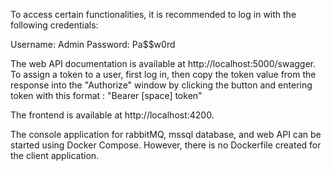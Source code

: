To access certain functionalities, it is recommended to log in with the following credentials:

Username: Admin
Password: Pa$$w0rd

The web API documentation is available at http://localhost:5000/swagger.
To assign a token to a user, first log in, then copy the token value from the response into the "Authorize" window by clicking the button and entering token with this format :  "Bearer [space] token"

The frontend is available at http://localhost:4200.

The console application for rabbitMQ, mssql database, and web API can be started using Docker Compose. However, there is no Dockerfile created for the client application.
